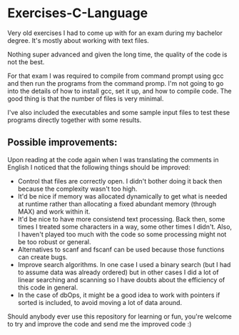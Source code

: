 # Exercises-C-Language

Very old exercises I had to come up with for an exam during my bachelor degree. It's mostly about working with text files.

Nothing super advanced and given the long time, the quality of the code is not the best.

For that exam I was required to compile from command prompt using gcc and then run the programs from the command promp. I'm not going to go into the details of how to install gcc, set it up, and how to compile code. The good thing is that the number of files is very minimal.

I've also included the executables and some sample input files to test these programs directly together with some results.

## Possible improvements:
Upon reading at the code again when I was translating the comments in English I noticed that the following things should be improved:
- Control that files are correctly open. I didn't bother doing it back then because the complexity wasn't too high.
- It'd be nice if memory was allocated dynamically to get what is needed at runtime rather than allocating a fixed abundant memory (through MAX) and work within it.
- It'd be nice to have more consistend text processing. Back then, some times I treated some characters in a way, some other times I didn't. Also, I haven't played too much with the code so some processing might not be too robust or general.
- Alternatives to scanf and fscanf can be used because those functions can create bugs.
- Improve search algorithms. In one case I used a binary search (but I had to assume data was already ordered) but in other cases I did a lot of linear searching and scanning so I have doubts about the efficiency of this code in general.
- In the case of dbOps, it might be a good idea to work with pointers if sorted is included, to avoid moving a lot of data around.


Should anybody ever use this repository for learning or fun, you're welcome to try and improve the code and send me the improved code :) 
